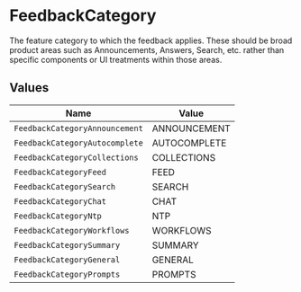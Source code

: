 # FeedbackCategory

The feature category to which the feedback applies. These should be broad product areas such as Announcements, Answers, Search, etc. rather than specific components or UI treatments within those areas.


## Values

| Name                           | Value                          |
| ------------------------------ | ------------------------------ |
| `FeedbackCategoryAnnouncement` | ANNOUNCEMENT                   |
| `FeedbackCategoryAutocomplete` | AUTOCOMPLETE                   |
| `FeedbackCategoryCollections`  | COLLECTIONS                    |
| `FeedbackCategoryFeed`         | FEED                           |
| `FeedbackCategorySearch`       | SEARCH                         |
| `FeedbackCategoryChat`         | CHAT                           |
| `FeedbackCategoryNtp`          | NTP                            |
| `FeedbackCategoryWorkflows`    | WORKFLOWS                      |
| `FeedbackCategorySummary`      | SUMMARY                        |
| `FeedbackCategoryGeneral`      | GENERAL                        |
| `FeedbackCategoryPrompts`      | PROMPTS                        |